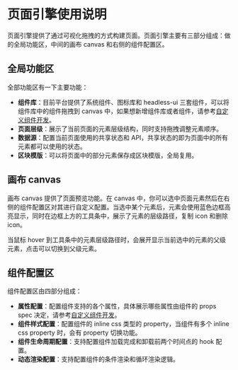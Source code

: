 # 页面引擎使用说明

页面引擎提供了通过可视化拖拽的方式构建页面。页面引擎主要有三部分组成：做的全局功能区，中间的画布 canvas 和右侧的组件配置区。

## 全局功能区

全部功能区有一下主要功能：

- **组件库**：目前平台提供了系统组件、图标库和 headless-ui 三套组件，可以将组件库中的组件拖拽到 canvas 中，如果想新增组件库或者组件，请参考[自定义组件开发](04-user-defined-components-development.md)。
- **页面层级**：展示了当前页面的元素层级结构，同时支持拖拽调整元素顺序。
- **数据源**：配置当前页面使用的共享状态和 API，共享状态的即为页面中的所有元素都可以使用的状态。
- **区块模版**：可以将页面中的部分元素保存成区块模版，全局复用。

## 画布 canvas

画布 canvas 提供了页面预览功能。在 canvas 中，你可以选中页面元素然后在右侧的组件配置区对其进行自定义配置。当选中某个元素后，元素会使用蓝色边框高亮显示，同时在边框上方的工具条中，展示了元素的层级路径，复制 icon 和删除 icon。

当鼠标 hover 到工具条中的元素层级路径时，会展开显示当前选中的元素的父级元素，点击可以切换到父级元素。

## 组件配置区

组件配置区由四部分组成：

- **属性配置**：配置组件支持的各个属性，具体展示哪些属性由组件的 props spec 决定，请参考[自定义组件开发](04-user-defined-components-development.md)。
- **组件样式配置**：配置组件的 inline css 类型的 property，当组件有多个 inline css property 时，会有 property 切换功能。
- **组件生命周期配置**：支持配置组件加载完成和卸载前两个时间点的 hook 配置。
- **动态渲染配置**：支持配置组件的条件渲染和循环渲染逻辑。
